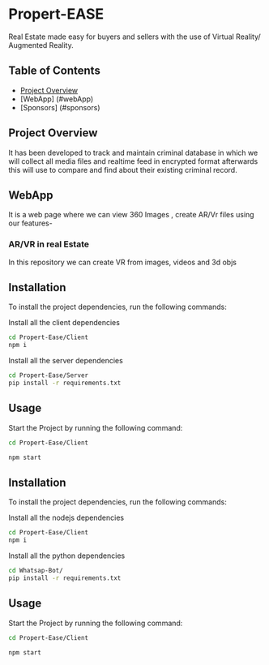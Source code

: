 # Propert-EASE
Real Estate made easy for buyers and sellers with the use of Virtual Reality/ Augmented Reality.

## Table of Contents
- [Project Overview](#project-overview)
- [WebApp] (#webApp)
- [Sponsors] (#sponsors)


## Project Overview
It has been developed to track and maintain criminal database in which we will collect all media files and realtime feed in encrypted format afterwards this will use to compare and find about their existing criminal record.
<br>

## WebApp <a name="webapp"></a>
It is a web page where we can view 360 Images , create AR/Vr files using our features-

### AR/VR in real Estate
In this repository we can create VR from images, videos and 3d objs 

## Installation
To install the project dependencies, run the following commands:
<br>

Install all the client dependencies
```bash
cd Propert-Ease/Client
npm i
```

Install all the server dependencies 
```bash
cd Propert-Ease/Server
pip install -r requirements.txt
```

## Usage
Start the Project by running the following command:
```bash
cd Propert-Ease/Client

npm start
```


## Installation
To install the project dependencies, run the following commands:
<br>

Install all the nodejs dependencies
```bash
cd Propert-Ease/Client
npm i
```

Install all the python dependencies 
```bash
cd Whatsap-Bot/
pip install -r requirements.txt
```

## Usage
Start the Project by running the following command:
```bash
cd Propert-Ease/Client

npm start
```
